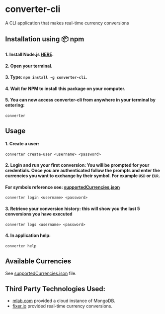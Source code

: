 # converter-cli

A CLI application that makes real-time currency conversions

## Installation using :package: npm

#### 1. Install Node.js [HERE](https://nodejs.org/en/download/).
#### 2. Open your terminal.
#### 3. Type: `npm install -g converter-cli`.
#### 4. Wait for NPM to install this package on your computer.
#### 5. You can now access converter-cli from anywhere in your terminal by entering:

```
converter
```

## Usage

#### 1. Create a user:

```
converter create-user <username> <password>
```
#### 2. Login and run your first conversion: You will be prompted for your credentials. Once you are authenticated follow the prompts and enter the currencies you want to exchange by their symbol. For example `USD` or `EUR`.
#### For symbols reference see: [supportedCurrencies.json](https://github.com/mxpaspa/currency-converter-cli/blob/master/supportedCurrencies.json)

```
converter login <username> <password>
```

#### 3. Retrieve your conversion history: this will show you the last 5 conversions you have executed
```
converter logs <username> <password>
```
#### 4. In application help:
```
converter help
```


## Available Currencies

See [supportedCurrencies.json](https://github.com/mxpaspa/currency-converter-cli/blob/master/supportedCurrencies.json) file.

## Third Party Technologies Used:

- [mlab.com](https://mlab.com/welcome/) provided a cloud instance of MongoDB.
- [fixer.io](http://fixer.io/) provided real-time currency conversions.
